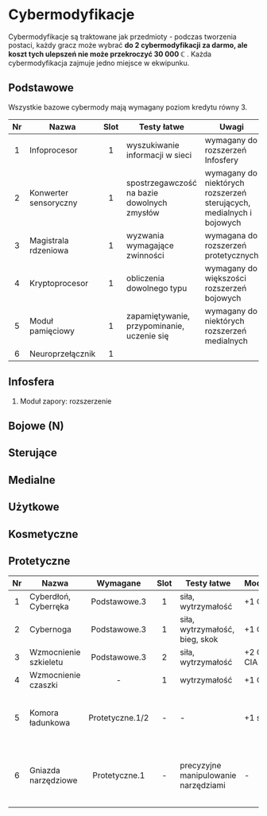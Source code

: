 <!-- ---
layout: default
title: Cybermodyfikacje
parent: Dokumenty
nav_order: 2
--- -->

# Cybermodyfikacje

Cybermodyfikacje są traktowane jak przedmioty - podczas tworzenia postaci, każdy gracz może wybrać **do 2 cybermodyfikacji za darmo, ale koszt tych ulepszeń nie może przekroczyć 30 000 ℂ** .
Każda cybermodyfikacja zajmuje jedno miejsce w ekwipunku.


## Podstawowe

Wszystkie bazowe cybermody mają wymagany poziom kredytu równy 3.

|  Nr   | Nazwa                 | Slot  | Testy łatwe                                 | Uwagi                                                                 |
| :---: | --------------------- | :---: | ------------------------------------------- | --------------------------------------------------------------------- |
|   1   | Infoprocesor          |   1   | wyszukiwanie informacji w sieci             | wymagany do  rozszerzeń Infosfery                                     |
|   2   | Konwerter sensoryczny |   1   | spostrzegawczość na bazie dowolnych zmysłów | wymagany do  niektórych rozszerzeń sterujących, medialnych i bojowych |
|   3   | Magistrala rdzeniowa  |   1   | wyzwania wymagające zwinności               | wymagana do  rozszerzeń protetycznych                                 |
|   4   | Kryptoprocesor        |   1   | obliczenia dowolnego typu                   | wymagany do większości rozszerzeń bojowych                            |
|   5   | Moduł pamięciowy      |   1   | zapamiętywanie, przypominanie, uczenie się  | wymagany do niektórych rozszerzeń medialnych                          |
|   6   | Neuroprzełącznik      |   1   |                                             |                                                                       |

## Infosfera

1. Moduł zapory: rozszerzenie

## Bojowe (N)

## Sterujące

## Medialne

## Użytkowe

## Kosmetyczne

## Protetyczne

|  Nr   | Nazwa                 |    Wymagane     | Slot  | Testy łatwe                          | Modyfikatory    | Uwagi                                               |
| :---: | --------------------- | :-------------: | :---: | ------------------------------------ | --------------- | --------------------------------------------------- |
|   1   | Cyberdłoń, Cyberręka  |  Podstawowe.3   |   1   | siła, wytrzymałość                   | +1 OCHR         |                                                     |
|   2   | Cybernoga             |  Podstawowe.3   |   1   | siła, wytrzymałość, bieg, skok       | +1 OCHR         |                                                     |
|   3   | Wzmocnienie szkieletu |  Podstawowe.3   |   2   | siła, wytrzymałość                   | +2 OCHR, +1 CIA |                                                     |
|   4   | Wzmocnienie czaszki   |        -        |   1   | wytrzymałość                         | +1 OCHR         |                                                     |
|   5   | Komora ładunkowa      | Protetyczne.1/2 |   -   | -                                    | +1 slot ekwip.  | montowana w cyberręce lub cybernodze                |
|   6   | Gniazda narzędziowe   |  Protetyczne.1  |   -   | precyzyjne manipulowanie narzędziami | -               | montowana w cyberręce, do wyboru 3 zestawy narzędzi |

